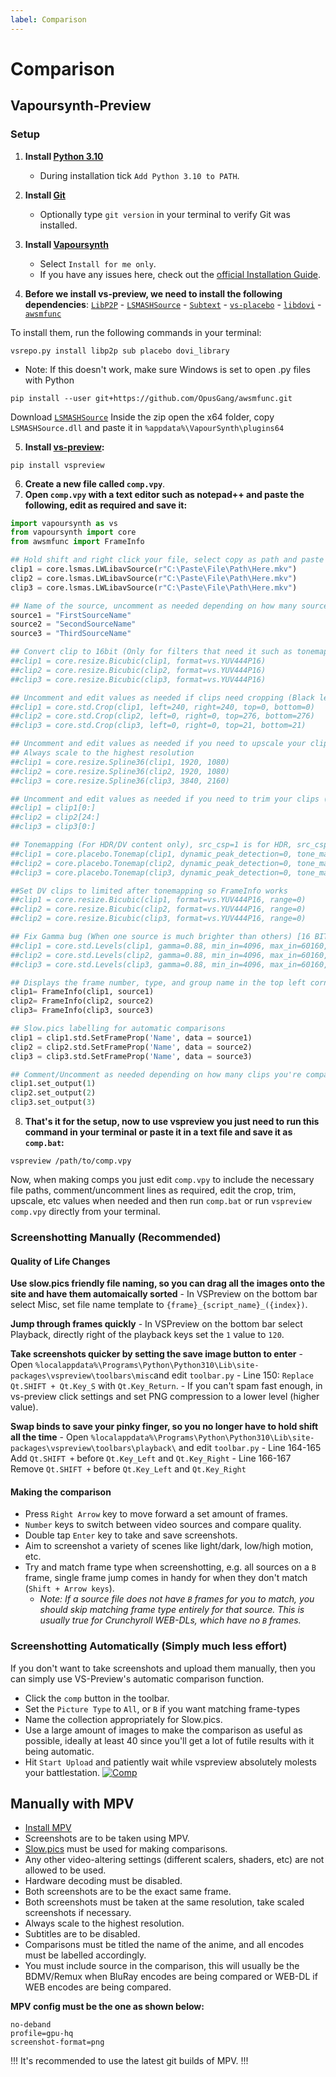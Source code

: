 ```yaml
---
label: Comparison
---
```


# Comparison

## Vapoursynth-Preview

### Setup

1. **Install [Python 3.10](https://www.python.org/downloads/release/python-3105/)**
   - During installation tick `Add Python 3.10 to PATH`.
2. **Install [Git](https://gitforwindows.org/)**
   - Optionally type `git version` in your terminal to verify Git was installed.
3. **Install [Vapoursynth](https://github.com/vapoursynth/vapoursynth/releases)**

   - Select `Install for me only`.
   - If you have any issues here, check out the [official Installation Guide](https://www.vapoursynth.com/doc/installation.html).

4. **Before we install vs-preview, we need to install the following dependencies**:
   [`LibP2P`](https://github.com/DJATOM/LibP2P-Vapoursynth "[`LibP2P`]") - [`LSMASHSource`](https://github.com/HomeOfAviSynthPlusEvolution/L-SMASH-Works "`LSMASHSource`") - [`Subtext`](https://github.com/vapoursynth/subtext "`Subtext`") - [`vs-placebo`](https://github.com/Lypheo/vs-placebo "`vs-placebo`") - [`libdovi`](https://github.com/quietvoid/dovi_tool/releases/tag/libdovi-1.6.7 "`libdovi`") - [`awsmfunc`](https://github.com/OpusGang/awsmfunc "`awsmfunc`")

To install them, run the following commands in your terminal:

```
vsrepo.py install libp2p sub placebo dovi_library
```

- Note: If this doesn't work, make sure Windows is set to open .py files with Python

```
pip install --user git+https://github.com/OpusGang/awsmfunc.git
```

Download [`LSMASHSource`](https://github.com/HomeOfAviSynthPlusEvolution/L-SMASH-Works/releases "`LSMASHSource`") Inside the zip open the x64 folder, copy `LSMASHSource.dll` and paste it in `%appdata%\VapourSynth\plugins64`

5. **Install [vs-preview](https://github.com/Irrational-Encoding-Wizardry/vs-preview):**

```
pip install vspreview
```

6. **Create a new file called `comp.vpy`**.
7. **Open `comp.vpy` with a text editor such as notepad++ and paste the following, edit as required and save it:**

```py
import vapoursynth as vs
from vapoursynth import core
from awsmfunc import FrameInfo

## Hold shift and right click your file, select copy as path and paste it here
clip1 = core.lsmas.LWLibavSource(r"C:\Paste\File\Path\Here.mkv")
clip2 = core.lsmas.LWLibavSource(r"C:\Paste\File\Path\Here.mkv")
clip3 = core.lsmas.LWLibavSource(r"C:\Paste\File\Path\Here.mkv")

## Name of the source, uncomment as needed depending on how many sources you're comparing
source1 = "FirstSourceName"
source2 = "SecondSourceName"
source3 = "ThirdSourceName"

## Convert clip to 16bit (Only for filters that need it such as tonemapping and gamma fixing)
##clip1 = core.resize.Bicubic(clip1, format=vs.YUV444P16)
##clip2 = core.resize.Bicubic(clip2, format=vs.YUV444P16)
##clip3 = core.resize.Bicubic(clip3, format=vs.YUV444P16)

## Uncomment and edit values as needed if clips need cropping (Black letterboxing) [16 BIT REQUIRED FOR ODD NUMBERS]
##clip1 = core.std.Crop(clip1, left=240, right=240, top=0, bottom=0)
##clip2 = core.std.Crop(clip2, left=0, right=0, top=276, bottom=276)
##clip3 = core.std.Crop(clip3, left=0, right=0, top=21, bottom=21)

## Uncomment and edit values as needed if you need to upscale your clips
## Always scale to the highest resolution
##clip1 = core.resize.Spline36(clip1, 1920, 1080)
##clip2 = core.resize.Spline36(clip2, 1920, 1080)
##clip3 = core.resize.Spline36(clip3, 3840, 2160)

## Uncomment and edit values as needed if you need to trim your clips (Calculate the frame difference and enter the number here)
##clip1 = clip1[0:]
##clip2 = clip2[24:]
##clip3 = clip3[0:]

## Tonemapping (For HDR/DV content only), src_csp=1 is for HDR, src_csp=3 is for DV [16 BIT REQUIRED]
##clip1 = core.placebo.Tonemap(clip1, dynamic_peak_detection=0, tone_mapping_function=3, src_csp=1, dst_csp=0)
##clip2 = core.placebo.Tonemap(clip2, dynamic_peak_detection=0, tone_mapping_function=3, src_csp=3, dst_csp=0)
##clip3 = core.placebo.Tonemap(clip3, dynamic_peak_detection=0, tone_mapping_function=3, src_csp=1, dst_csp=0)

##Set DV clips to limited after tonemapping so FrameInfo works
##clip1 = core.resize.Bicubic(clip1, format=vs.YUV444P16, range=0)
##clip2 = core.resize.Bicubic(clip2, format=vs.YUV444P16, range=0)
##clip2 = core.resize.Bicubic(clip3, format=vs.YUV444P16, range=0)

## Fix Gamma bug (When one source is much brighter than others) [16 BIT REQUIRED]
##clip1 = core.std.Levels(clip1, gamma=0.88, min_in=4096, max_in=60160, min_out=4096, max_out=60160, planes=0)
##clip2 = core.std.Levels(clip2, gamma=0.88, min_in=4096, max_in=60160, min_out=4096, max_out=60160, planes=0)
##clip3 = core.std.Levels(clip3, gamma=0.88, min_in=4096, max_in=60160, min_out=4096, max_out=60160, planes=0)

## Displays the frame number, type, and group name in the top left corner
clip1= FrameInfo(clip1, source1)
clip2= FrameInfo(clip2, source2)
clip3= FrameInfo(clip3, source3)

## Slow.pics labelling for automatic comparisons
clip1 = clip1.std.SetFrameProp('Name', data = source1)
clip2 = clip2.std.SetFrameProp('Name', data = source2)
clip3 = clip3.std.SetFrameProp('Name', data = source3)

## Comment/Uncomment as needed depending on how many clips you're comparing
clip1.set_output(1)
clip2.set_output(2)
clip3.set_output(3)
```

8. **That's it for the setup, now to use vspreview you just need to run this command in your terminal or paste it in a text file and save it as `comp.bat`:**

```
vspreview /path/to/comp.vpy
```

Now, when making comps you just edit `comp.vpy` to include the necessary file paths, comment/uncomment lines as required, edit the crop, trim, upscale, etc values when needed and then run `comp.bat` or run `vspreview comp.vpy` directly from your terminal.

### Screenshotting Manually (Recommended)

#### Quality of Life Changes

**Use slow.pics friendly file naming, so you can drag all the images onto the site and have them automaically sorted** - In VSPreview on the bottom bar select Misc, set file name template to `{frame}_{script_name}_({index})`.

**Jump through frames quickly** - In VSPreview on the bottom bar select Playback, directly right of the playback keys set the `1` value to `120`.

**Take screenshots quicker by setting the save image button to enter** - Open `%localappdata%\Programs\Python\Python310\Lib\site-packages\vspreview\toolbars\misc`and edit `toolbar.py` - Line 150: `Replace Qt.SHIFT + Qt.Key_S` with `Qt.Key_Return`. - If you can't spam fast enough, in vs-preview click settings and set PNG compression to a lower level (higher value).

**Swap binds to save your pinky finger, so you no longer have to hold shift all the time** - Open `%localappdata%\Programs\Python\Python310\Lib\site-packages\vspreview\toolbars\playback\` and edit `toolbar.py` - Line 164-165 Add `Qt.SHIFT +` before `Qt.Key_Left` and `Qt.Key_Right` - Line 166-167 Remove `Qt.SHIFT +` before `Qt.Key_Left` and `Qt.Key_Right`

#### Making the comparison

- Press `Right Arrow` key to move forward a set amount of frames.
- `Number` keys to switch between video sources and compare quality.
- Double tap `Enter` key to take and save screenshots.
- Aim to screenshot a variety of scenes like light/dark, low/high motion, etc.
- Try and match frame type when screenshotting, e.g. all sources on a `B` frame, single frame jump comes in handy for when they don't match (`Shift + Arrow keys`).
  - _Note: If a source file does not have `B` frames for you to match, you should skip matching frame type entirely for that source. This is usually true for Crunchyroll WEB-DLs, which have no `B` frames._

### Screenshotting Automatically (Simply much less effort)

If you don't want to take screenshots and upload them manually, then you can simply use VS-Preview's automatic comparison function.

- Click the `comp` button in the toolbar.
- Set the `Picture Type` to `All`, or `B` if you want matching frame-types
- Name the collection appropriately for Slow.pics.
- Use a large amount of images to make the comparison as useful as possible, ideally at least 40 since you'll get a lot of futile results with it being automatic.
- Hit `Start Upload` and patiently wait while vspreview absolutely molests your battlestation.
  [![Comp](https://i.imgur.com/00m9QvB.png "Comp")](https://i.imgur.com/00m9QvB.png "Comp")

## Manually with MPV

- [Install MPV](/tutorials/mpv)
- Screenshots are to be taken using MPV.
- [Slow.pics](https://slow.pics/) must be used for making comparisons.
- Any other video-altering settings (different scalers, shaders, etc) are not allowed to be used.
- Hardware decoding must be disabled.
- Both screenshots are to be the exact same frame.
- Both screenshots must be taken at the same resolution, take scaled screenshots if necessary.
- Always scale to the highest resolution.
- Subtitles are to be disabled.
- Comparisons must be titled the name of the anime, and all encodes must be labelled accordingly.
- You must include source in the comparison, this will usually be the BDMV/Remux when BluRay encodes are being compared or WEB-DL if WEB encodes are being compared.

**MPV config must be the one as shown below:**

```
no-deband
profile=gpu-hq
screenshot-format=png
```

!!!
It's recommended to use the latest git builds of MPV.
!!!
